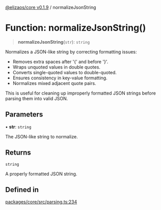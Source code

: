 [@elizaos/core v0.1.9](../index.md) / normalizeJsonString

# Function: normalizeJsonString()

> **normalizeJsonString**(`str`): `string`

Normalizes a JSON-like string by correcting formatting issues:
- Removes extra spaces after '{' and before '}'.
- Wraps unquoted values in double quotes.
- Converts single-quoted values to double-quoted.
- Ensures consistency in key-value formatting.
- Normalizes mixed adjacent quote pairs.

This is useful for cleaning up improperly formatted JSON strings
before parsing them into valid JSON.

## Parameters

• **str**: `string`

The JSON-like string to normalize.

## Returns

`string`

A properly formatted JSON string.

## Defined in

[packages/core/src/parsing.ts:234](https://github.com/abilmansuryeshmuratov/tutorial_agent/blob/main/packages/core/src/parsing.ts#L234)
